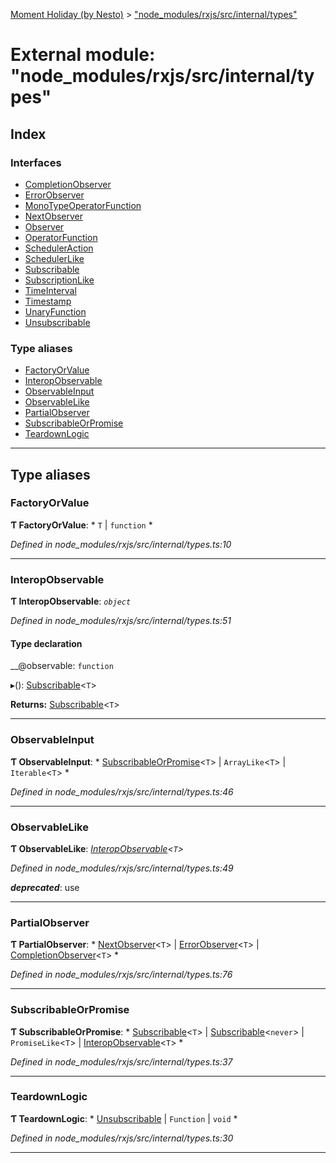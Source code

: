 [Moment Holiday (by Nesto)](../README.md) > ["node_modules/rxjs/src/internal/types"](../modules/_node_modules_rxjs_src_internal_types_.md)

# External module: "node_modules/rxjs/src/internal/types"

## Index

### Interfaces

* [CompletionObserver](../interfaces/_node_modules_rxjs_src_internal_types_.completionobserver.md)
* [ErrorObserver](../interfaces/_node_modules_rxjs_src_internal_types_.errorobserver.md)
* [MonoTypeOperatorFunction](../interfaces/_node_modules_rxjs_src_internal_types_.monotypeoperatorfunction.md)
* [NextObserver](../interfaces/_node_modules_rxjs_src_internal_types_.nextobserver.md)
* [Observer](../interfaces/_node_modules_rxjs_src_internal_types_.observer.md)
* [OperatorFunction](../interfaces/_node_modules_rxjs_src_internal_types_.operatorfunction.md)
* [SchedulerAction](../interfaces/_node_modules_rxjs_src_internal_types_.scheduleraction.md)
* [SchedulerLike](../interfaces/_node_modules_rxjs_src_internal_types_.schedulerlike.md)
* [Subscribable](../interfaces/_node_modules_rxjs_src_internal_types_.subscribable.md)
* [SubscriptionLike](../interfaces/_node_modules_rxjs_src_internal_types_.subscriptionlike.md)
* [TimeInterval](../interfaces/_node_modules_rxjs_src_internal_types_.timeinterval.md)
* [Timestamp](../interfaces/_node_modules_rxjs_src_internal_types_.timestamp.md)
* [UnaryFunction](../interfaces/_node_modules_rxjs_src_internal_types_.unaryfunction.md)
* [Unsubscribable](../interfaces/_node_modules_rxjs_src_internal_types_.unsubscribable.md)

### Type aliases

* [FactoryOrValue](_node_modules_rxjs_src_internal_types_.md#factoryorvalue)
* [InteropObservable](_node_modules_rxjs_src_internal_types_.md#interopobservable)
* [ObservableInput](_node_modules_rxjs_src_internal_types_.md#observableinput)
* [ObservableLike](_node_modules_rxjs_src_internal_types_.md#observablelike)
* [PartialObserver](_node_modules_rxjs_src_internal_types_.md#partialobserver)
* [SubscribableOrPromise](_node_modules_rxjs_src_internal_types_.md#subscribableorpromise)
* [TeardownLogic](_node_modules_rxjs_src_internal_types_.md#teardownlogic)

---

## Type aliases

<a id="factoryorvalue"></a>

###  FactoryOrValue

**Ƭ FactoryOrValue**: * `T` &#124; `function`
*

*Defined in node_modules/rxjs/src/internal/types.ts:10*

___
<a id="interopobservable"></a>

###  InteropObservable

**Ƭ InteropObservable**: *`object`*

*Defined in node_modules/rxjs/src/internal/types.ts:51*

#### Type declaration

 __@observable: `function`

▸(): [Subscribable](../interfaces/_node_modules_rxjs_src_internal_types_.subscribable.md)<`T`>

**Returns:** [Subscribable](../interfaces/_node_modules_rxjs_src_internal_types_.subscribable.md)<`T`>

___
<a id="observableinput"></a>

###  ObservableInput

**Ƭ ObservableInput**: * [SubscribableOrPromise](_node_modules_rxjs_src_internal_types_.md#subscribableorpromise)<`T`> &#124; `ArrayLike`<`T`> &#124; `Iterable`<`T`>
*

*Defined in node_modules/rxjs/src/internal/types.ts:46*

___
<a id="observablelike"></a>

###  ObservableLike

**Ƭ ObservableLike**: *[InteropObservable](_node_modules_rxjs_src_internal_types_.md#interopobservable)<`T`>*

*Defined in node_modules/rxjs/src/internal/types.ts:49*

*__deprecated__*: use[](_node_modules_rxjs_src_internal_types_.md#interopobservable)

___
<a id="partialobserver"></a>

###  PartialObserver

**Ƭ PartialObserver**: * [NextObserver](../interfaces/_node_modules_rxjs_src_internal_types_.nextobserver.md)<`T`> &#124; [ErrorObserver](../interfaces/_node_modules_rxjs_src_internal_types_.errorobserver.md)<`T`> &#124; [CompletionObserver](../interfaces/_node_modules_rxjs_src_internal_types_.completionobserver.md)<`T`>
*

*Defined in node_modules/rxjs/src/internal/types.ts:76*

___
<a id="subscribableorpromise"></a>

###  SubscribableOrPromise

**Ƭ SubscribableOrPromise**: * [Subscribable](../interfaces/_node_modules_rxjs_src_internal_types_.subscribable.md)<`T`> &#124; [Subscribable](../interfaces/_node_modules_rxjs_src_internal_types_.subscribable.md)<`never`> &#124; `PromiseLike`<`T`> &#124; [InteropObservable](_node_modules_rxjs_src_internal_types_.md#interopobservable)<`T`>
*

*Defined in node_modules/rxjs/src/internal/types.ts:37*

___
<a id="teardownlogic"></a>

###  TeardownLogic

**Ƭ TeardownLogic**: * [Unsubscribable](../interfaces/_node_modules_rxjs_src_internal_types_.unsubscribable.md) &#124; `Function` &#124; `void`
*

*Defined in node_modules/rxjs/src/internal/types.ts:30*

___

